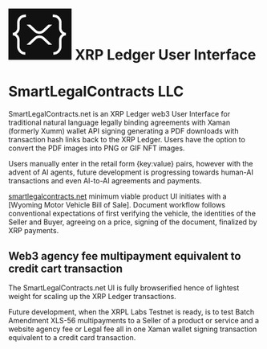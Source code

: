 # ![XRPLfavicon.png](/XRPLfavicon.png) XRP Ledger User Interface

# SmartLegalContracts LLC 

SmartLegalContracts.net is an XRP Ledger web3 User Interface for traditional natural language legally binding agreements with Xaman (formerly Xumm) wallet API signing generating a PDF downloads with transaction hash links back to the XRP Ledger. Users have the option to convert the PDF images into PNG or GIF NFT images.

Users manually enter in the retail form {key:value} pairs, however with the advent of AI agents, future development is progressing towards human-AI transactions and even AI-to-AI agreements and payments.

[smartlegalcontracts.net](https://smartlegalcontracts.net) minimum viable product UI initiates with a [Wyoming Motor Vehicle Bill of Sale]. Document workflow follows conventional expectations of first verifying the vehicle, the identities of the Seller and Buyer, agreeing on a price, signing of the document, finalized by XRP payments.

## Web3 agency fee multipayment equivalent to credit cart transaction

The SmartLegalContracts.net UI is fully browserified hence of lightest weight for scaling up the XRP Ledger transactions.

Future development, when the XRPL Labs Testnet is ready, is to test Batch Amendment XLS-56 multipayments to a Seller of a product or service and a website agency fee or Legal fee all in one Xaman wallet signing transaction equivalent to a credit card transaction.
